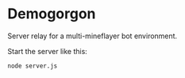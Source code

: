 # Demogorgon
Server relay for a multi-mineflayer bot environment.

Start the server like this:
```bash
node server.js
```
